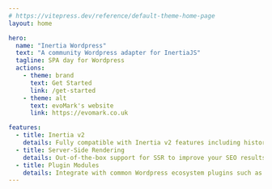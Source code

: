 ```yaml
---
# https://vitepress.dev/reference/default-theme-home-page
layout: home

hero:
  name: "Inertia Wordpress"
  text: "A community Wordpress adapter for InertiaJS"
  tagline: SPA day for Wordpress
  actions:
    - theme: brand
      text: Get Started
      link: /get-started
    - theme: alt
      text: evoMark's website
      link: https://evomark.co.uk

features:
  - title: Inertia v2
    details: Fully compatible with Inertia v2 features including history encryption, polling, deferred props, infinite scrolling et al.
  - title: Server-Side Rendering
    details: Out-of-the-box support for SSR to improve your SEO results for your Wordpress application
  - title: Plugin Modules
    details: Integrate with common Wordpress ecosystem plugins such as Contact Form 7, The SEO Framework, WooCommerce and more
---
```

